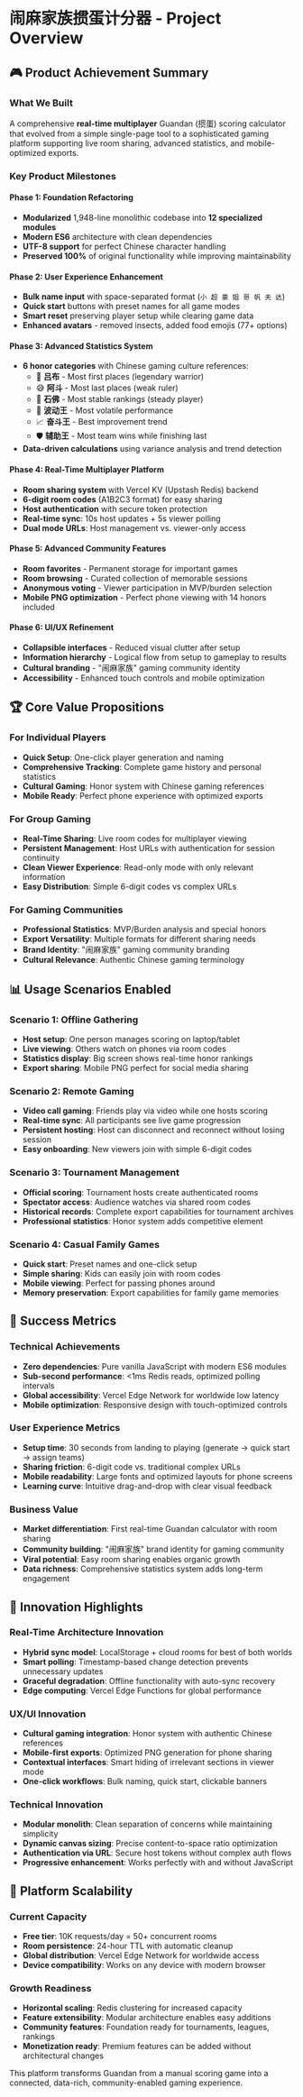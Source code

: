 # 闹麻家族掼蛋计分器 - Project Overview

## 🎮 Product Achievement Summary

### What We Built
A comprehensive **real-time multiplayer** Guandan (掼蛋) scoring calculator that evolved from a simple single-page tool to a sophisticated gaming platform supporting live room sharing, advanced statistics, and mobile-optimized exports.

### Key Product Milestones

#### Phase 1: Foundation Refactoring
- **Modularized** 1,948-line monolithic codebase into **12 specialized modules**
- **Modern ES6** architecture with clean dependencies
- **UTF-8 support** for perfect Chinese character handling
- **Preserved 100%** of original functionality while improving maintainability

#### Phase 2: User Experience Enhancement  
- **Bulk name input** with space-separated format (`小 超 豪 姐 哥 帆 夫 达`)
- **Quick start** buttons with preset names for all game modes
- **Smart reset** preserving player setup while clearing game data
- **Enhanced avatars** - removed insects, added food emojis (77+ options)

#### Phase 3: Advanced Statistics System
- **6 honor categories** with Chinese gaming culture references:
  - 🥇 **吕布** - Most first places (legendary warrior)
  - 😅 **阿斗** - Most last places (weak ruler)
  - 🗿 **石佛** - Most stable rankings (steady player)
  - 🌊 **波动王** - Most volatile performance
  - 📈 **奋斗王** - Best improvement trend
  - 🛡️ **辅助王** - Most team wins while finishing last
- **Data-driven calculations** using variance analysis and trend detection

#### Phase 4: Real-Time Multiplayer Platform
- **Room sharing system** with Vercel KV (Upstash Redis) backend
- **6-digit room codes** (A1B2C3 format) for easy sharing
- **Host authentication** with secure token protection
- **Real-time sync**: 10s host updates + 5s viewer polling
- **Dual mode URLs**: Host management vs. viewer-only access

#### Phase 5: Advanced Community Features
- **Room favorites** - Permanent storage for important games
- **Room browsing** - Curated collection of memorable sessions  
- **Anonymous voting** - Viewer participation in MVP/burden selection
- **Mobile PNG optimization** - Perfect phone viewing with 14 honors included

#### Phase 6: UI/UX Refinement
- **Collapsible interfaces** - Reduced visual clutter after setup
- **Information hierarchy** - Logical flow from setup to gameplay to results
- **Cultural branding** - "闹麻家族" gaming community identity
- **Accessibility** - Enhanced touch controls and mobile optimization

## 🏆 Core Value Propositions

### For Individual Players
- **Quick Setup**: One-click player generation and naming
- **Comprehensive Tracking**: Complete game history and personal statistics
- **Cultural Gaming**: Honor system with Chinese gaming references
- **Mobile Ready**: Perfect phone experience with optimized exports

### For Group Gaming
- **Real-Time Sharing**: Live room codes for multiplayer viewing
- **Persistent Management**: Host URLs with authentication for session continuity  
- **Clean Viewer Experience**: Read-only mode with only relevant information
- **Easy Distribution**: Simple 6-digit codes vs complex URLs

### For Gaming Communities
- **Professional Statistics**: MVP/Burden analysis and special honors
- **Export Versatility**: Multiple formats for different sharing needs
- **Brand Identity**: "闹麻家族" gaming community branding
- **Cultural Relevance**: Authentic Chinese gaming terminology

## 📊 Usage Scenarios Enabled

### Scenario 1: Offline Gathering
- **Host setup**: One person manages scoring on laptop/tablet
- **Live viewing**: Others watch on phones via room codes
- **Statistics display**: Big screen shows real-time honor rankings
- **Export sharing**: Mobile PNG perfect for social media sharing

### Scenario 2: Remote Gaming
- **Video call gaming**: Friends play via video while one hosts scoring
- **Real-time sync**: All participants see live game progression
- **Persistent hosting**: Host can disconnect and reconnect without losing session
- **Easy onboarding**: New viewers join with simple 6-digit codes

### Scenario 3: Tournament Management
- **Official scoring**: Tournament hosts create authenticated rooms
- **Spectator access**: Audience watches via shared room codes
- **Historical records**: Complete export capabilities for tournament archives
- **Professional statistics**: Honor system adds competitive element

### Scenario 4: Casual Family Games
- **Quick start**: Preset names and one-click setup
- **Simple sharing**: Kids can easily join with room codes  
- **Mobile viewing**: Perfect for passing phones around
- **Memory preservation**: Export capabilities for family game memories

## 🎯 Success Metrics

### Technical Achievements
- **Zero dependencies**: Pure vanilla JavaScript with modern ES6 modules
- **Sub-second performance**: <1ms Redis reads, optimized polling intervals
- **Global accessibility**: Vercel Edge Network for worldwide low latency
- **Mobile optimization**: Responsive design with touch-optimized controls

### User Experience Metrics  
- **Setup time**: 30 seconds from landing to playing (generate → quick start → assign teams)
- **Sharing friction**: 6-digit code vs. traditional complex URLs
- **Mobile readability**: Large fonts and optimized layouts for phone screens
- **Learning curve**: Intuitive drag-and-drop with clear visual feedback

### Business Value
- **Market differentiation**: First real-time Guandan calculator with room sharing
- **Community building**: "闹麻家族" brand identity for gaming community
- **Viral potential**: Easy room sharing enables organic growth
- **Data richness**: Comprehensive statistics system adds long-term engagement

## 🌟 Innovation Highlights

### Real-Time Architecture Innovation
- **Hybrid sync model**: LocalStorage + cloud rooms for best of both worlds
- **Smart polling**: Timestamp-based change detection prevents unnecessary updates
- **Graceful degradation**: Offline functionality with auto-sync recovery
- **Edge computing**: Vercel Edge Functions for global performance

### UX/UI Innovation  
- **Cultural gaming integration**: Honor system with authentic Chinese references
- **Mobile-first exports**: Optimized PNG generation for phone sharing
- **Contextual interfaces**: Smart hiding of irrelevant sections in viewer mode
- **One-click workflows**: Bulk naming, quick start, clickable banners

### Technical Innovation
- **Modular monolith**: Clean separation of concerns while maintaining simplicity
- **Dynamic canvas sizing**: Precise content-to-space ratio optimization  
- **Authentication via URL**: Secure host tokens without complex auth flows
- **Progressive enhancement**: Works perfectly with and without JavaScript

## 🚀 Platform Scalability

### Current Capacity
- **Free tier**: 10K requests/day = 50+ concurrent rooms
- **Room persistence**: 24-hour TTL with automatic cleanup
- **Global distribution**: Vercel Edge Network for worldwide access
- **Device compatibility**: Works on any device with modern browser

### Growth Readiness
- **Horizontal scaling**: Redis clustering for increased capacity
- **Feature extensibility**: Modular architecture enables easy additions
- **Community features**: Foundation ready for tournaments, leagues, rankings
- **Monetization ready**: Premium features can be added without architectural changes

This platform transforms Guandan from a manual scoring game into a connected, data-rich, community-enabled gaming experience.
